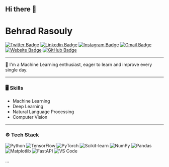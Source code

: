 ## Hi there 👋

<!--
**Behradrsl/Behradrsl** is a ✨ _special_ ✨ repository because its `README.md` (this file) appears on your GitHub profile.

Here are some ideas to get you started:

- 🔭 I’m currently working on ...
- 🌱 I’m currently learning ...
- 👯 I’m looking to collaborate on ...
- 🤔 I’m looking for help with ...
- 💬 Ask me about ...
- 📫 How to reach me: ...
- 😄 Pronouns: ...
- ⚡ Fun fact: ...
-->
# Behrad Rasouly

[![Twitter Badge](https://img.shields.io/badge/-Twitter-blue?style=flat\&logo=Twitter\&logoColor=white\&link=https://twitter.com/behradrasouly)](https://twitter.com/behradrasouly)
[![Linkedin Badge](https://img.shields.io/badge/-LinkedIn-blue?style=flat\&logo=Linkedin\&logoColor=white\&link=https://linkedin.com/in/behradrasouly)](https://linkedin.com/in/behradrasouly)
[![Instagram Badge](https://img.shields.io/badge/-Instagram-purple?style=flat\&logo=instagram\&logoColor=white\&link=https://instagram.com/behradrasouly111)](https://instagram.com/behradrasouly111)
[![Gmail Badge](https://img.shields.io/badge/-Email-red?style=flat\&logo=gmail\&logoColor=white\&link=mailto\:itsbehradrasouly@gmail.com)](mailto:itsbehradrasouly@gmail.com)
[![Website Badge](https://img.shields.io/badge/-Website-47CCCC?style=flat\&logo=Google-Chrome\&logoColor=white\&link=https://behradrsl.com)](https://Behradrsl.com)
[![GitHub Badge](https://img.shields.io/badge/-GitHub-black?style=flat\&logo=github\&logoColor=white\&link=https://github.com/behradrsl)](https://github.com/behradrsl)

---

🌱 I'm a Machine Learning enthusiast, eager to learn and improve every single day.  

---

### 🖥 Skills

* Machine Learning
* Deep Learning
* Natural Language Processing
* Computer Vision

---

### ⚙️ Tech Stack
![Python](https://img.shields.io/badge/Python-3776AB?logo=python&logoColor=white)
![TensorFlow](https://img.shields.io/badge/TensorFlow-FF6F00?logo=tensorflow&logoColor=white)
![PyTorch](https://img.shields.io/badge/PyTorch-EE4C2C?logo=pytorch&logoColor=white)
![Scikit-learn](https://img.shields.io/badge/Scikit--Learn-F7931E?logo=scikit-learn&logoColor=white)
![NumPy](https://img.shields.io/badge/NumPy-013243?logo=numpy&logoColor=white)
![Pandas](https://img.shields.io/badge/Pandas-150458?logo=pandas&logoColor=white)
![Matplotlib](https://img.shields.io/badge/Matplotlib-11557C?logo=matplotlib&logoColor=white)
![FastAPI](https://img.shields.io/badge/FastAPI-009688?logo=fastapi&logoColor=white)
![VS Code](https://img.shields.io/badge/VS%20Code-0078D4?logo=visual-studio-code&logoColor=white)

...
